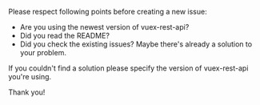 Please respect following points before creating a new issue:

- Are you using the newest version of vuex-rest-api?
- Did you read the README?
- Did you check the existing issues? Maybe there's already a solution to your problem.

If you couldn't find a solution please specify the version of vuex-rest-api you're using.

Thank you!
